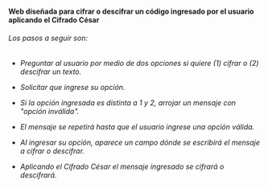 #### Web diseñada para cifrar o descifrar un código ingresado por el usuario aplicando el Cifrado César

###### _Los pasos a seguir son:_

+ _Preguntar al usuario por medio de dos opciones si quiere (1) cifrar o (2) descifrar un texto._

+ _Solicitar que ingrese su opción._

+ _Si la opción ingresada es distinta a 1 y 2, arrojar un mensaje con "opción inválida"._

+ _El mensaje se repetirá hasta que el usuario ingrese una opción válida._

+ _Al ingresar su opción, aparece un campo dónde se escribirá el mensaje a cifrar o descifrar._

+ _Aplicando el Cifrado César el mensaje ingresado se cifrará o descifrará._
